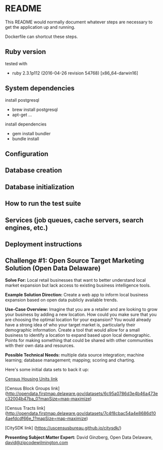 # README

This README would normally document whatever steps are necessary to get the application up and running.

Dockerfile can shortcut these steps.

## Ruby version

tested with

- ruby 2.3.1p112 (2016-04-26 revision 54768) [x86_64-darwin16]

## System dependencies

install postgresql

- brew install postgresql
- apt-get ...

install dependencies

- gem install bundler
- bundle install

## Configuration

## Database creation

## Database initialization

## How to run the test suite

## Services (job queues, cache servers, search engines, etc.)

## Deployment instructions

## Challenge #1: Open Source Target Marketing Solution (Open Data Delaware)

**Solve For:** Local retail businesses that want to better understand local market expansion but lack access to existing business intelligence tools.

**Example Solution Direction:** Create a web app to inform local business expansion based on open data publicly available trends.

**Use-Case Overview:** Imagine that you are a retailer and are looking to grow your business by adding a new location. How could you make sure that you are choosing the optimal location for your expansion? You would already have a strong idea of who your target market is, particularly their demographic information. Create a tool that would allow for a small business to identify a location to expand based upon local demographic. Points for making something that could be shared with other communities with their own data and resources.

**Possible Technical Needs:** multiple data source integration; machine learning; database management; mapping; scoring and charting.

Here's some initial data sets to back it up:

[Census Housing Units link](http://opendata.firstmap.delaware.gov/datasets/0d2ebba69346409aaf0e7f2d2291c14f_0?mapSize=map-maximize)

[Census Block Groups link] (<http://opendata.firstmap.delaware.gov/datasets/6c95a0786d3e4b46a473ec32004b47ba_0?mapSize=map-maximize>)

[Census Tracts link] (<http://opendata.firstmap.delaware.gov/datasets/7c4f8cbac54a4e8686d104aefdcdf66e_1?mapSize=map-maximize>)

[CitySDK link] (<https://uscensusbureau.github.io/citysdk/>)

**Presenting Subject Matter Expert:** David Ginzberg, Open Data Delaware, david@zipcodewilmington.com
